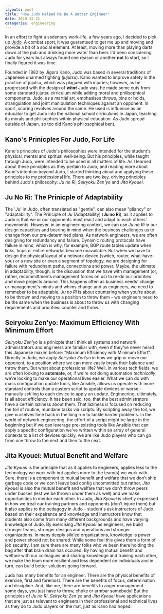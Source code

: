```yaml
---
layouts: post
title: "How Judo Helped Me Be A Better Engineer"
date: 2020-12-21
categories: engineering
---
```

In an effort to fight a sedentary work-life, a few years ago, I decided to pick up [Judo](https://en.wikipedia.org/wiki/Judo). A combat sport, it was guaranteed to get me up and moving and provide a bit of a social element. At least, moving more than playing darts down at the pub and drinking more water than beer. I'd been considering Judo for years but always found one reason or another **not** to start, so I finally figured it was time. 

Founded in 1882 by Jigoro Kano, Judo was based in several traditions of Japanese unarmed fighting (_jujutsu_). Kano wanted to improve safety in the practice of jujutsu, which was plagued with injuries; however, as he progressed with the design of **_what_** Judo was, he made some cuts from some standard jujutsu cirriculum while adding moral and philisophical components. Judo, as a martial art, emphasises throws, pins or holds, strangulation and joint manipulation techniques against an opponent. In sport, scoring revolves around the same. He used is influence as an educator to get Judo into the national school cirriculums in Japan, teaching its morals and philisophies within physical education. As Judo spread outside of Japan, so too did Kano's philosophical bent.

## Kano's Prinicples For Judo, For Life

Kano's principles of Judo's philosophies were intended for the student's physical, mental and spritual well-being. But his principles, while taught through Judo, were intended to be used in all matters of life. As I learned about these principles as they pertain to Judo, and reading more about Kano's intention beyond Judo, I started thinking about and applying these principles to my professional life. There are two key, driving principles behind Judo's philosophy: _Ju no Ri_, _Seiryoku Zen'yo_ and _Jita Kyouei_. 

## Ju No Ri: The Prinicple of Adaptability

The '_Ju_' in Judo, often translated as "gentle", can also mean "pliancy" or "adaptability". The Principle of _Ju_ (Adaptability) (**Ju no Ri**), as it applies to Judo is that we or our opponents must react and adapt to each others' movements. However, in an engineering context, we can use _Ju no Ri_ in our design capacities and bearing in mind when the business challenges us to change from our pre-determined plans. As network engineers, we are often designing for redundancy and failure. Dynamic routing protocols have failure in mind, which is why, for example, BGP route tables update when links, hops or entire networks become unavailable. But when we have to design the physical layout of a network device (switch, router, what-have-you) or a new site or even a segment of topology, we are designing for failure with redundnant paths, connections and power. Maybe, the ultimate in adaptability, though, is the discussion that we have with management (or, rather, recommittments management forces on us) to re-do our priorities and move projects around. This happens often as business needs' change or management's minds and whims change and as engineers, we need to remmeber to be adaptable. _Ju no Ri_ is about countering when you're about to be thrown and moving to a position to throw them - we engineers need to be the same when the business is about to throw us with changing requirements and priorities: counter and throw.

## Seiryoku Zen'yo: Maximum Efficiency With Minimum Effort

_Seiryoku Zen'yo_ is a prinicple that I think all systems and network administrators and engineers are familiar with, even if they've never heard this Japanese maxim before: "Maximum Efficiency with Minimum Effort". Directly in Judo, we apply _Seiryoku Zen'yo_ in how we grip or move our opponent, to a position where we can more easily break their balance and throw them. But what about professional life? Well, in various tech fields, we are often looking to **automate**, or, if we're not doing automation _technically_, we're looking to make our operational lives easier. What we can do with mass configuration update tools, like Ansible, allows us operate with more standard controls than a custom script to update devices or worse - manually _ssh_'ing to each device to apply an update. Engineering, ultimately, is all about efficiency. It has been said, too, that the best administrators have a certain laziness about them. That laziness is focused on reducing the toil of routine, mundane tasks via scripts. By scripting away the toil, we give ourselves time back in the long run to tackle harder problems. In the world of network engineering, the effort of a script might be large in the beginning but if we can leverage pre-existing tools like Ansible that can apply a specific configuration we've written within an array of general contexts to a list of devices quickly, we are like Judo players who can go from one throw to the next and then to the next. 

## Jita Kyouei: Mutual Benefit and Welfare

_Jita Kyouei_ is the principle that as it applies to engineers, applies less to the technology we work with but applies more to the team(s) we work with. Sure, there is a component to mutual benefit and welfare that we don't ship garbage code or we don't leave bad config uncommitted but rather, _Jita Kyouei_ is also the mutual benefit and welfare that we don't throw peers under busses (lest we be thrown under them as well) and we make opportunities to mentor each other. In Judo, _Jita Kyouei_ is chiefly expressed in how we treat our training partners and opponents (don't injure them) but it also applies to the pedagogy in Judo - student's ask instructors of Judo based on their expeirence and knowledge and instructors know that students also come from many different backgrounds and have varying knowledge of Judo. By exercising _Jita Kyouei_ as engineers, we build stronger teams, stronger designs and operations and stronger organizations. In many deeply silo'ed organizations, knowledge is power and power should not be shared. While some feel this gives them a form of job security, I am sure there are many folks who've been there holding the bag after **that** brain drain has occured. By having mutual benefit and welfare with our colleagues and sharing knowledge and training each other, we make the team more resilient and less dependent on individuals and in turn, can build better solutions going forward.

Judo has many benefits for an engineer. There are the physical benefits of exercise, first and foremost. There are the benefits of focus, determination and discipline. And, like me, there are benefits to anger management - some days, you just have to throw, choke or armbar somebody! But the principles of _Ju no Ri_, _Seiryoku Zen'yo_ and _Jita Kyouei_ have applications that are just as relevant to engineers in their professional and technical lives as they do to Judo players on the mat, just as Kano had hoped. 